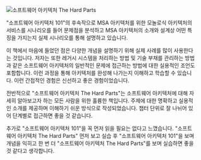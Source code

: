 ![소프트웨어 아키텍처 The Hard Parts](https://www.hanbit.co.kr/data/books/B9812407060_l.jpg)

 "소프트웨어 아키텍처 101"의 후속작으로 MSA 아키텍처를 위한 모놀로식 아키텍처의 서비스를 시나리오를 들어 문제점을 분석하고 MSA 아키텍처의 소개와 설계상 어떤 특징을 가지는지 실제 시나리오를 통해 설명하고 있습니다.

 이 책에서 마음에 들었던 점은 다양한 개념을 설명하기 위해 실제 사례를 많이 사용한다는 것입니다. 저자는 또한 레거시 시스템을 처리하는 방법 및 기술 부채를 관리하는 방법과 같은 소프트웨어 아키텍처의 일반적인 문제에 접근하는 방법에 대한 실용적인 조언도 포함합니다. 이런 과정을 통해 아키텍처를 완성해 나가는지 이해하고 학습할 수 있습니다. 이런 간접적인 경험은 신선하고 좋은 경험이었습니다.

전반적으로 "소프트웨어 아키텍처 The Hard Parts"는 소프트웨어 아키텍처에 대해 자세히 알아보고자 하는 모든 사람을 위한 훌륭한 책입니다. 주제에 대한 명확하고 실용적인 소개를 제공하며 이해하기 쉬운 방식으로 작성되었습니다. 챕터 단위로 잘 나뉘어 있어 단계별로 접근하면 좋을 것 같습니다.

 추가로 "소프트웨어 아키텍처 101"을 꼭 먼저 읽을 필요는 없다고 느꼈습니다. "소프트웨어 아키텍처 The Hard Parts" 먼저 보고 실습 후 "소프트웨어 아키텍처 101"을 보며 개념을 익히고 한 번 더 "소프트웨어 아키텍처 The Hard Parts"를 보며 실습하면 좋을 것 같다고 생각합니다.